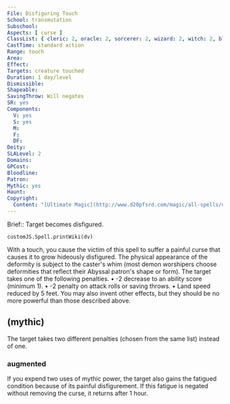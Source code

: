 ```yaml
---
File: Disfiguring Touch
School: transmutation
Subschool: 
Aspects: [ curse ]
ClassList: { cleric: 2, oracle: 2, sorcerer: 2, wizard: 2, witch: 2, bloodrager: 2, occultist: 2, psychic: 2, mesmerist: 2, spiritualist: 2 }
CastTime: standard action
Range: touch
Area: 
Effect: 
Targets: creature touched
Duration: 1 day/level
Dismissible: 
Shapeable: 
SavingThrow: Will negates
SR: yes
Components:
  V: yes
  S: yes
  M: 
  F: 
  DF: 
Deity: 
SLALevel: 2
Domains: 
GPCost: 
Bloodline: 
Patron: 
Mythic: yes
Haunt: 
Copyright:
  Content: "[Ultimate Magic](http://www.d20pfsrd.com/magic/all-spells/d/disfiguring-touch)"
---
```

Brief:: Target becomes disfigured.

```dataviewjs
customJS.Spell.printWiki(dv)
```

With a touch, you cause the victim of this spell to suffer a painful curse that causes it to grow hideously disfigured. The physical appearance of the deformity is subject to the caster's whim (most demon worshipers choose deformities that reflect their Abyssal patron's shape or form). The target takes one of the following penalties.  • -2 decrease to an ability score (minimum 1).  • -2 penalty on attack rolls or saving throws.  • Land speed reduced by 5 feet.  You may also invent other effects, but they should be no more powerful than those described above.


## (mythic)

The target takes two different penalties (chosen from the same list) instead of one.


### augmented

If you expend two uses of mythic power, the target also gains the fatigued condition because of its painful disfigurement. If this fatigue is negated without removing the curse, it returns after 1 hour.
